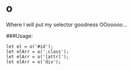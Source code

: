 # o

Where I will put my selector goodness OOooooo...

###Usage:

```
let el = o('#id');
let elArr = o('.class');
let elArr = o('[attr]');
let elArr = o('div');
```
